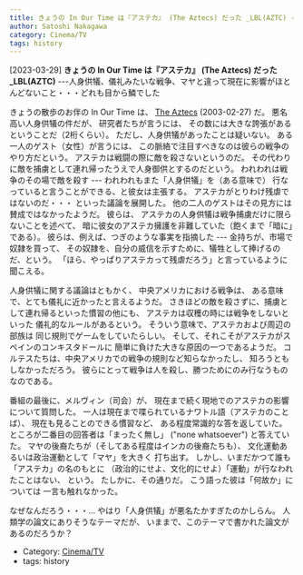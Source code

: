```yaml
---
title: きょうの In Our Time は『アステカ』 (The Aztecs) だった _LBL(AZTC) ---人身供犠、儀礼みたいな戦争、マヤと違って現在に影響がほとんどないこと・・・どれも目から鱗でした
author: Satoshi Nakagawa
category: Cinema/TV
tags: history
---
```


[2023-03-29] **きょうの In Our Time は『アステカ』 (The Aztecs) だった _LBL(AZTC)**  ---人身供犠、儀礼みたいな戦争、マヤと違って現在に影響がほとんどないこと・・・どれも目から鱗でした

 きょうの散歩のお伴の In Our Time は、
[The Aztecs](https://www.bbc.co.uk/programmes/p00548v0)
(2003-02-27) だ。
悪名高い人身供犠の件だが、
研究者たちが言うには、
その数には大きな誇張があるということだ（2桁くらい）。
ただし、人身供犠があったことは疑いない。
ある一人のゲスト（女性）が言うには、
この脈絡で注目すべきなのは彼らの戦争のやり方だという。
アステカは戦闘の際に敵を殺さないというのだ。
その代わりに敵を捕虜として連れ帰ったうえで人身御供とするのだという。
われわれは戦争のその場で敵を殺す ---
われわれもまた「人身供犠」を（ある意味で）
行なっていると言うことができる、と彼女は主張する。
アステカがとりわけ残虐ではないのだ・・・
といった議論を展開した。
他の二人のゲストはその見方には賛成ではなかったようだ。
彼らは、
アステカの人身供犠は戦争捕虜だけに限らないことを述べて、
暗に彼女のアステカ擁護を非難していた（飽くまで「暗に」である）。
彼らは、例えば、つぎのような事実を指摘した ---
金持ちが、市場で奴隷を買って、
その奴隷を、自分の威信を示すために、犠牲として捧げるのだ、という。
「ほら、やっぱりアステカって残虐だろう」と言っているように聞こえる。

 人身供犠に関する議論はともかく、
中央アメリカにおける戦争は、
ある意味で、とても儀礼に近かったと言えるようだ。
さきほどの敵を殺さずに、捕虜として連れ帰るといった慣習の他にも、
アステカは収穫の時には戦争をしないといった
儀礼的なルールがあるという。
そういう意味で、アステカおよび周辺の部族は
同じ規則でゲームをしていたらしい。
そして、それこそがアステカがスペインのコンキスタドールに
簡単に負けた大きな原因の一つであるようだ。
コルテスたちは、中央アメリカでの戦争の規則など知らなかったし、
知ろうともしなかっただろう。
彼らにとって戦争は人を殺し、勝つためにのみ行なうものなのである。

 番組の最後に、メルヴィン（司会）が、
現在まで続く現地でのアステカの影響について質問した。
一人は現在まで喋られているナワトル語（アステカのことば）、
現在も見ることのできる慣習など、
ある程度常識的な答を返していた。
ところが二番目の回答者は「まったく無し」
("none whatsoever") と答えていた。
マヤの後裔たちが（そしてある程度はインカの後裔たちも）、
文化運動あるいは政治運動として「マヤ」を大きく
打ち出す。
しかし、いまだかつて誰も「アステカ」の名のもとに
（政治的にせよ、文化的にせよ）「運動」が行なわれたことはない、
という。
たしかに、その通りだ。
こう語った彼は「何故か」については
一言も触れなかった。

 なぜなんだろう・・・…
やはり「人身供犠」が悪名たかすぎたのかしらん。
人類学の論文にありそうなテーマだが、
いままで、このテーマで書かれた論文があるのだろうか？

- Category: [Cinema/TV](https://merapano.github.io/categories.html#Cinema/TV)
- tags: history
